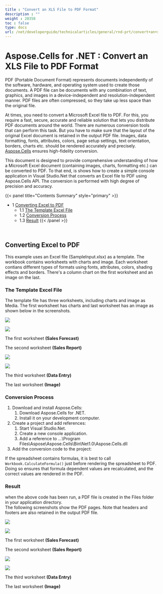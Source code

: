 ```yaml
---
title : "Convert an XLS File to PDF Format" 
description : "" 
weight : 20358 
toc : false
type: docs
url: /net/developerguide/technicalarticles/general/rnd-prt/convert+an+xls+file+to+pdf+format/
---
```


# Aspose.Cells for .NET : Convert an XLS File to PDF Format


PDF (Portable Document Format) represents documents independently of the software, hardware, and operating system used to create those documents. A PDF file can be documents with any combination of text, graphics, and images in a device-independent and resolution-independent manner. PDF files are often compressed, so they take up less space than the original file.

At times, you need to convert a Microsoft Excel file to PDF. For this, you require a fast, secure, accurate and reliable solution that lets you distribute PDF documents around the world. There are numerous conversion tools that can perform this task. But you have to make sure that the layout of the original Excel document is retained in the output PDF file. Images, data formatting, fonts, attributes, colors, page setup settings, text orientation, borders, charts etc. should be rendered accurately and precisely. [Aspose.Cells](http://www.aspose.com/categories/.net-components/aspose.cells-for-.net/default.aspx) ensures high-fidelity conversion.

This document is designed to provide comprehensive understanding of how a Microsoft Excel document (containing images, charts, formatting etc.) can be converted to PDF. To that end, is shows how to create a simple console application in Visual Studio.Net that converts an Excel file to PDF using Aspose.Cells API. The conversion is performed with high degree of precision and accuracy.

{{< panel title="Contents Summary" style="primary" >}}
*   1 [Converting Excel to PDF](#converting-excel-to-pdf)
    *   1.1 [The Template Excel File](#the-template-excel-file)
    *   1.2 [Conversion Process](#conversion-process)
    *   1.3 [Result](#result)
{{< /panel >}}
 

 

## Converting Excel to PDF

This example uses an Excel file (SampleInput.xlsx) as a template. The workbook contains worksheets with charts and image. Each worksheet contians different types of formats using fonts, attributes, colors, shading effects and borders. There's a column chart on the first worksheet and an image on the last.

### The Template Excel File

The template file has three worksheets, including charts and image as Media. The first worksheet has charts and last worksheet has an image as shown below in the screenshots.

![](download/thumbnails/5017570/1256716648)

![](download/thumbnails/5017570/1349245484)

The first worksheet **(Sales Forecast)**

The second worksheet **(Sales Report)**

![](download/thumbnails/5017570/17404915)

![](download/thumbnails/5017570/722590035)

The third worksheet **(Data Entry)**

The last worksheet **(Image)**

### Conversion Process

1.  Download and install Aspose.Cells:
    1.  Download Aspose.Cells for .NET.
    2.  Install it on your development computer.
2.  Create a project and add references:
    1.  Start Visual Studio.Net.
    2.  Create a new console application.
    3.  Add a reference to …\\Program Files\\Aspose\\Aspose.Cells\\Bin\\Net1.0\\Aspose.Cells.dll
3.  Add the conversion code to the project:

If the spreadsheet contains formulas, it is best to call `Workbook.CalculateFormula()` just before rendering the spreadsheet to PDF. Doing so ensures that formula dependent values are recalculated, and the correct values are rendered in the PDF.

### Result

when the above code has been run, a PDF file is created in the Files folder in your application directory.  
The following screenshots show the PDF pages. Note that headers and footers are also retained in the output PDF file.

![](download/thumbnails/5017570/1564930819)

![](download/thumbnails/5017570/1725461310)

The first worksheet **(Sales Forecast)**

The second worksheet **(Sales Report)**

![](download/thumbnails/5017570/791518362)

![](download/thumbnails/5017570/170861991)

The third worksheet **(Data Entry)**

The last worksheet **(Image)**

